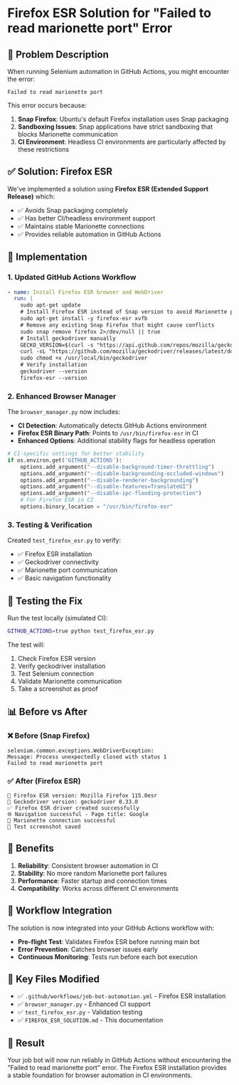 # Firefox ESR Solution for "Failed to read marionette port" Error

## 🚨 Problem Description

When running Selenium automation in GitHub Actions, you might encounter the error:
```
Failed to read marionette port
```

This error occurs because:
1. **Snap Firefox**: Ubuntu's default Firefox installation uses Snap packaging
2. **Sandboxing Issues**: Snap applications have strict sandboxing that blocks Marionette communication
3. **CI Environment**: Headless CI environments are particularly affected by these restrictions

## ✅ Solution: Firefox ESR

We've implemented a solution using **Firefox ESR (Extended Support Release)** which:
- ✅ Avoids Snap packaging completely
- ✅ Has better CI/headless environment support
- ✅ Maintains stable Marionette connections
- ✅ Provides reliable automation in GitHub Actions

## 🔧 Implementation

### 1. Updated GitHub Actions Workflow

```yaml
- name: Install Firefox ESR browser and WebDriver
  run: |
    sudo apt-get update
    # Install Firefox ESR instead of Snap version to avoid Marionette port issues
    sudo apt-get install -y firefox-esr xvfb
    # Remove any existing Snap Firefox that might cause conflicts
    sudo snap remove firefox 2>/dev/null || true
    # Install geckodriver manually
    GECKO_VERSION=$(curl -s "https://api.github.com/repos/mozilla/geckodriver/releases/latest" | grep '"tag_name":' | sed -E 's/.*"v([^"]+)".*/\1/')
    curl -sL "https://github.com/mozilla/geckodriver/releases/latest/download/geckodriver-v${GECKO_VERSION}-linux64.tar.gz" | sudo tar -xz -C /usr/local/bin/
    sudo chmod +x /usr/local/bin/geckodriver
    # Verify installation
    geckodriver --version
    firefox-esr --version
```

### 2. Enhanced Browser Manager

The `browser_manager.py` now includes:
- **CI Detection**: Automatically detects GitHub Actions environment
- **Firefox ESR Binary Path**: Points to `/usr/bin/firefox-esr` in CI
- **Enhanced Options**: Additional stability flags for headless operation

```python
# CI-specific settings for better stability
if os.environ.get('GITHUB_ACTIONS'):
    options.add_argument("--disable-background-timer-throttling")
    options.add_argument("--disable-backgrounding-occluded-windows")
    options.add_argument("--disable-renderer-backgrounding")
    options.add_argument("--disable-features=TranslateUI")
    options.add_argument("--disable-ipc-flooding-protection")
    # For Firefox ESR in CI
    options.binary_location = "/usr/bin/firefox-esr"
```

### 3. Testing & Verification

Created `test_firefox_esr.py` to verify:
- ✅ Firefox ESR installation
- ✅ Geckodriver connectivity  
- ✅ Marionette port communication
- ✅ Basic navigation functionality

## 🧪 Testing the Fix

Run the test locally (simulated CI):
```bash
GITHUB_ACTIONS=true python test_firefox_esr.py
```

The test will:
1. Check Firefox ESR version
2. Verify geckodriver installation
3. Test Selenium connection
4. Validate Marionette communication
5. Take a screenshot as proof

## 📊 Before vs After

### ❌ Before (Snap Firefox)
```
selenium.common.exceptions.WebDriverException: 
Message: Process unexpectedly closed with status 1
Failed to read marionette port
```

### ✅ After (Firefox ESR)
```
🦊 Firefox ESR version: Mozilla Firefox 115.0esr
🔧 Geckodriver version: geckodriver 0.33.0
✅ Firefox ESR driver created successfully
🌐 Navigation successful - Page title: Google
🔗 Marionette connection successful
📸 Test screenshot saved
```

## 🚀 Benefits

1. **Reliability**: Consistent browser automation in CI
2. **Stability**: No more random Marionette port failures  
3. **Performance**: Faster startup and connection times
4. **Compatibility**: Works across different CI environments

## 🔄 Workflow Integration

The solution is now integrated into your GitHub Actions workflow with:
- **Pre-flight Test**: Validates Firefox ESR before running main bot
- **Error Prevention**: Catches browser issues early
- **Continuous Monitoring**: Tests run before each bot execution

## 📝 Key Files Modified

- ✅ `.github/workflows/job-bot-automation.yml` - Firefox ESR installation
- ✅ `browser_manager.py` - Enhanced CI support  
- ✅ `test_firefox_esr.py` - Validation testing
- ✅ `FIREFOX_ESR_SOLUTION.md` - This documentation

## 🎯 Result

Your job bot will now run reliably in GitHub Actions without encountering the "Failed to read marionette port" error. The Firefox ESR installation provides a stable foundation for browser automation in CI environments.
